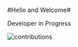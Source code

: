 
#Hello and Welcome#

Developer in Progress


![contributions](https://user-images.githubusercontent.com/114519705/205656122-c9cefcb8-3dc8-40de-a135-0a0d75c8c123.svg)


<!---
Microwonk/Microwonk is a ✨ special ✨ repository because its `README.md` (this file) appears on your GitHub profile.
You can click the Preview link to take a look at your changes.
--->
